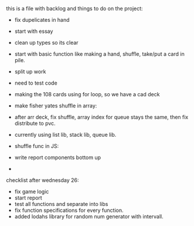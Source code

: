this is a file with backlog and things to do on the project:


- fix dupelicates in hand
- start with essay
- clean up types so its clear 
- start with basic function like making a hand, shuffle, take/put a card in pile.
- split up work
- need to test code
- making the 108 cards using for loop, so we have a cad deck


- make fisher yates shuffle in array:
- after arr deck, fix shuffle, array index for queue stays the same, then fix distribute to pvc.
- currently using list lib, stack lib, queue lib. 


- shuffle func in JS: 
- write report components bottom up
- 

checklist after wednesday 26: 

- fix game logic
- start report
- test all functions and separate into libs
- fix function specifications for every function.  
- added lodahs library for random num generator with intervall.